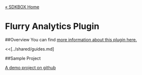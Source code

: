 [&#171; SDKBOX Home](http://sdkbox.com)

<h1>Flurry Analytics Plugin</h1>

##Overview
You can find [more information about this plugin here.](http://www.cocos2d-x.org/sdkbox/flurryanalytics)


<<[../shared/guides.md]


##Sample Project

[A demo project on github](https://github.com/sdkbox/sdkbox-flurry-sample)
